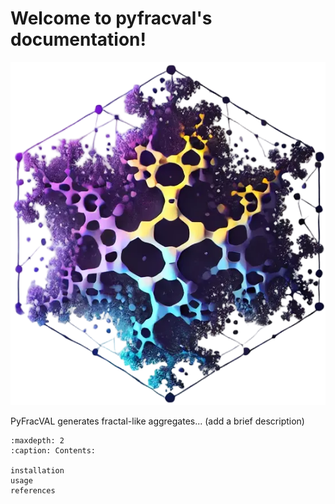 # Welcome to pyfracval's documentation!

![PyFracVAL Logo](_static/logo.png)

PyFracVAL generates fractal-like aggregates... (add a brief description)

```{toctree}
:maxdepth: 2
:caption: Contents:

installation
usage
references
```
